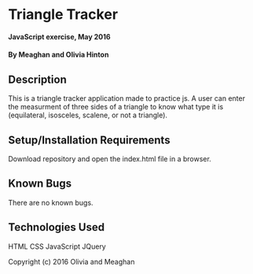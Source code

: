 # Triangle Tracker 

#### JavaScript exercise, May 2016

#### By Meaghan and Olivia Hinton

## Description

This is a triangle tracker application made to practice js. A user can enter the measurment of three sides of a triangle to know what type it is (equilateral, isosceles, scalene, or not a triangle). 

## Setup/Installation Requirements

Download repository and open the index.html file in a browser.


## Known Bugs

There are no known bugs.


## Technologies Used

HTML
CSS
JavaScript
JQuery

Copyright (c) 2016 Olivia and Meaghan
